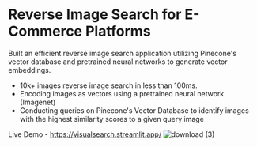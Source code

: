 # Reverse Image Search for E-Commerce Platforms

Built an efficient reverse image search application utilizing Pinecone's vector database and pretrained neural networks to generate vector embeddings.
* 10k+ images reverse image search in less than 100ms.
* Encoding images as vectors using a pretrained neural network (Imagenet)
* Conducting queries on Pinecone's Vector Database to identify images with the highest similarity scores to a given query image

Live Demo - https://visualsearch.streamlit.app/
![download (3)](https://github.com/saakethtypes/Visual-Vector-Search/assets/47172497/268a02d3-91f5-43c1-82f8-36a3b8b5c927)
